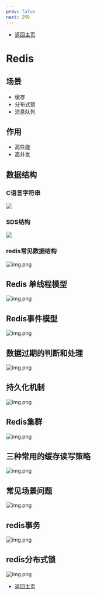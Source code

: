 ```yaml
---
prev: false
next: 2MQ
---
```


* [返回主页](../home.md)
# Redis
## 场景
+ 缓存
+ 分布式锁
+ 消息队列

## 作用
* 高性能
* 高并发

## 数据结构
### C语言字符串
![](../../picture/2/1Cstr.png)
### SDS结构
![](../../picture/2/1sds.png)
### redis常见数据结构
![img.png](../../picture/2/1redis常见数据结构.png)

[comment]: <> (+ string <br/>)

[comment]: <> (    + 场景)

[comment]: <> (        + session)

[comment]: <> (        + 计数器)

[comment]: <> (    + 底层为SDS简单动态字符串)

[comment]: <> (        + ps<br>)

[comment]: <> (          相比于 C 的原生字符串，Redis 的 SDS 不光可以保存文本数据还可以保存二进制数据<br>)

[comment]: <> (          获取字符串长度复杂度为 O&#40;1&#41;（C 字符串为 O&#40;N&#41;）<br>)

[comment]: <> (          Redis 的 SDS API 是安全的，不会造成缓冲区溢出（自动扩容）<br>)

[comment]: <> (          惰性空间释放，减少内存分配<br>)

[comment]: <> (          最大512MB)

[comment]: <> (    + SDS结构)

[comment]: <> (        + 5种类型)

[comment]: <> (            + 小于1 和1 2 4 8 个字节)

[comment]: <> (        + 结构)

[comment]: <> (            + header)

[comment]: <> (                + 8位len&#40;3位存储类型，对应上面5种类型,5位len长度,假如是32位：free=32-len&#41;)

[comment]: <> (                + buf指针)

[comment]: <> (                + 不需要对齐填充，因为sds指针直接指向buf[], 退一步就是header，因为header是8位，不对齐更快)

[comment]: <> (+ list)

[comment]: <> (    + 场景)

[comment]: <> (        + 简单的消息队列)

[comment]: <> (        + 基于redis的分页 用lrange命令实现)

[comment]: <> (        + rpush生产消息，lpop消费消息，可以做异步队列)

[comment]: <> (    + C 语言并没有实现链表，所以 Redis 实现了自己的链表数据结构)

[comment]: <> (    + 底层为双向链表/压缩链表)

[comment]: <> (+ hash)

[comment]: <> (    + 底层为压缩链表/hash表)

[comment]: <> (+ set)

[comment]: <> (    + 底层为hash表/整形数组)

[comment]: <> (    + 场景)

[comment]: <> (        + 全局去重)

[comment]: <> (+ sorted set)

[comment]: <> (    + 场景)

[comment]: <> (        + 排行榜)

[comment]: <> (        + 带权任务队列)

[comment]: <> (        + Redis如何实现延时队列)

[comment]: <> (            + 使用sortedset，拿时间戳作为score，消息内容作为key调用zadd来生产消息，消费者用zrangebyscore指令获取N秒之前的数据轮询进行处理)

[comment]: <> (    + 底层为压缩链表/跳表)

[comment]: <> (+ bitmap)

[comment]: <> (    + bitmap 存储的是连续的二进制数字（0 和 1），通过 bitmap, 只需要一个 bit 位来表示某个元素对应的值或者状态，key 就是对应元素本身)

##  Redis 单线程模型
![img.png](../../picture/2/1Redis单线程模型.png)

[comment]: <> (### 文件事件处理器)

[comment]: <> (+ 多个 socket（客户端连接）)

[comment]: <> (+ IO 多路复用程序（支持多个客户端连接的关键）)

[comment]: <> (+ 文件事件分派器（将 socket 关联到相应的事件处理器）)

[comment]: <> (+ 事件处理器（连接应答处理器、命令请求处理器、命令回复处理器）)

[comment]: <> (### 为什么快)

[comment]: <> (+ 纯内存操作)

[comment]: <> (+ 单线程，避免频繁上下文切换)

[comment]: <> (+ IO多路复用机制)

[comment]: <> (### 为什么是单线程)

[comment]: <> (+ 原因)

[comment]: <> (    + 单线程编程容易并且更容易维护；)

[comment]: <> (    + Redis 的性能瓶颈不在 CPU ，主要在内存和网络；)

[comment]: <> (    + 多线程就会存在死锁、线程上下文切换等问题，甚至会影响性能。)

[comment]: <> (+ ps)

[comment]: <> (    + Redis 6.0 之前单线程处理)

[comment]: <> (        + redis 在 4.0 之后的版本中就已经加入了对多线程的支持)

[comment]: <> (            + 针对一些大键值对的删除操作的命令，使用这些命令就会使用主处理之外的其他线程来“异步处理”, 所以说6.0之前还是单线程)

[comment]: <> (    + Redis6.0 之后为何引入了多线程)

[comment]: <> (        + 目的)

[comment]: <> (            + 提高网络 IO 读写性能)

[comment]: <> (        + 多线程只是在网络数据的读写这类耗时操作上使用)

[comment]: <> (        + 执行命令仍然是单线程顺序执行)

## Redis事件模型
![img.png](../../picture/2/1redis事件模型.png)

## 数据过期的判断和处理
![img.png](../../picture/2/1数据过期的判断和处理.png)

## 持久化机制
![img.png](../../picture/2/1持久化机制.png)

## Redis集群
![img.png](../../picture/2/1Redis集群.png)

## 三种常用的缓存读写策略
![img.png](../../picture/2/1三种常用的缓存读写策略.png)

## 常见场景问题
![img.png](../../picture/2/1常见场景问题.png)

## redis事务
![img.png](../../picture/2/1redis事务.png)

## redis分布式锁
![img.png](../../picture/2/1redis分布式锁.png)

* [返回主页](../home.md)